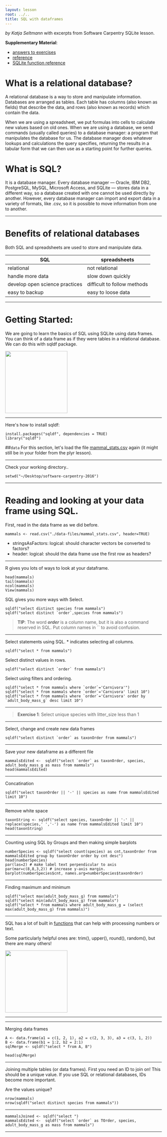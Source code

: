 ```yaml
---
layout: lesson
root: ../..
title: SQL with dataframes
---
```


*by Katja Seltmann* with excerpts from Software Carpentry SQLite lesson.

**Supplementary Material**: 

- [answers to exercises](sqldf-answers.txt)
- [reference](http://swcarpentry.github.io/sql-novice-survey/reference.html)
- [SQLite function reference](https://www.sqlite.org/lang_corefunc.html)

# What is a relational database?

A relational database is a way to store and manipulate information. Databases are arranged as tables. Each table has columns (also known as fields) that describe the data, and rows (also known as records) which contain the data.

When we are using a spreadsheet, we put formulas into cells to calculate new values based on old ones. When we are using a database, we send commands (usually called queries) to a database manager: a program that manipulates the database for us. The database manager does whatever lookups and calculations the query specifies, returning the results in a tabular form that we can then use as a starting point for further queries.

# What is SQL?

It is a database manager. Every database manager — Oracle, IBM DB2, PostgreSQL, MySQL, Microsoft Access, and SQLite — stores data in a different way, so a database created with one cannot be used directly by another. However, every database manager can import and export data in a variety of formats, like .csv, so it is possible to move information from one to another.

***

# Benefits of relational databases

Both SQL and spreadsheets are used to store and manipulate data.

SQL | spreadsheets|
---------------|---------------|
relational | not relational|
handle more data | slow down quickly|
develop open science practices | difficult to follow methods|
easy to backup | easy to loose data|

***

# Getting Started:

We are going to learn the basics of SQL using SQLite using data frames. You can think of a data frame as if they were tables in a relational database. We can do this with sqldf package.

<img src="http://thecodebug.com/wp-content/uploads/2015/01/linq4.gif" height="200px" align="middle"  />

***

Here's how to install sqldf:

    install.packages("sqldf", dependencies = TRUE)  
    library("sqldf")

##`data`
For this section, let's load the file [mammal_stats.csv](http://mqwilber.github.io/2016-04-14-ucsb/lessons/plyr_reshape/mammal_stats.csv) again (it might still be in your folder from the plyr lesson).

***
Check your working directory..

    setwd("~/Desktop/software-carpentry-2016")

***

# Reading and looking at your data frame using SQL.

First, read in the data frame as we did before.

    mammals <- read.csv("./data-files/mammal_stats.csv", header=TRUE)
    
- stringsAsFactors: logical: should character vectors be converted to factors?
- header: logical: should the data frame use the first row as headers?

***
R gives you lots of ways to look at your dataframe.

    head(mammals)
    tail(mammals)
    ncol(mammals)
    View(mammals)
    
SQL gives you more ways with Select.

    sqldf("select distinct species from mammals")
    sqldf("select distinct `order`,species from mammals")

> **TIP**: The word ***order*** is a column name, but it is also a command reserved in SQL. Put column names in `` to avoid confusion.

***
Select statements using SQL. * indicates selecting all columns.

    sqldf("select * from mammals")

Select distinct values in rows.

    sqldf("select distinct `order` from mammals")
    

Select using filters and ordering.

    sqldf("select * from mammals where `order`='Carnivora'")
    sqldf("select * from mammals where `order`='Carnivora' limit 10")
    sqldf("select * from mammals where `order`='Carnivora' order by `adult_body_mass_g` desc limit 10")

***

> **Exercise 1**:
> Select unique species with litter_size less than 1

***

Select, change and create new data frames

    sqldf("select distinct `order` as taxonOrder from mammals")
    
***
Save your new dataframe as a different file
    
    mammalsEdited <-  sqldf("select `order` as taxonOrder, species, adult_body_mass_g as mass from mammals")
    head(mammalsEdited)

***
Concatination

    sqldf("select taxonOrder || '-' || species as name from mammalsEdited limit 10")

***
Remove white space

    taxonString <- sqldf("select species, taxonOrder || '-' || replace(species,' ','-') as name from mammalsEdited limit 10")
    head(taxonString)

***

Counting using SQL by Groups and then making simple barplots

    numberSpecies <- sqldf("select count(species) as cnt,taxonOrder from mammalsEdited group by taxonOrder order by cnt desc")
    head(numberSpecies) 
    par(las=2) # make label text perpendicular to axis
    par(mar=c(8,8,3,2)) # increase y-axis margin.
    barplot(numberSpecies$cnt, names.arg=numberSpecies$taxonOrder)

***

Finding maximum and minimum

    sqldf("select max(adult_body_mass_g) from mammals")
    sqldf("select min(adult_body_mass_g) from mammals")
    sqldf("select * from mammals where adult_body_mass_g = (select max(adult_body_mass_g) from mammals)")
 
*** 
SQL has a lot of built in [functions](https://www.sqlite.org/lang_corefunc.html) that can help with processing numbers or text. 

Some particularly helpful ones are: trim(), upper(), round(), random(), but there are many others!

<img src="https://upload.wikimedia.org/wikipedia/commons/thumb/3/3b/Function_machine2.svg/220px-Function_machine2.svg.png" height="200px" align="middle"  />


*** 



***
Merging data frames

    A <- data.frame(a1 = c(1, 2, 1), a2 = c(2, 3, 3), a3 = c(3, 1, 2))
    B <- data.frame(b1 = 1:2, b2 = 2:1)
    sqlMerge <- sqldf("select * from A, B")

    head(sqlMerge)

***

Joining multiple tables (or data frames). First you need an ID to join on! This should be a unique value. If you use SQL or relational databases, IDs become more important.

Are the values unique?

    nrow(mammals)
    nrow(sqldf("select distinct species from mammals"))

***

    mammalsJoined <- sqldf("select ")
    mammalsEdited <-  sqldf("select `order` as TOrder, species, adult_body_mass_g as mass from mammals")
***




